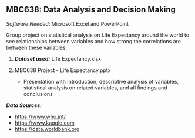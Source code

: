 ## MBC638: Data Analysis and Decision Making ##
*Software Needed*: Microsoft Excel and PowerPoint

Group project on statistical analysis on Life Expectancy around the world to see relationships between variables and how strong the correlations are between these variables.

1. ***Dataset used:*** Life Expectancy.xlsx

2. MBC638 Project - Life Expectancy.pptx
    - Presentation with introduction, descriptive analysis of variables, statistical analysis on related variables, and all findings and conclusions

***Data Sources:***  
- https://www.who.int/
- https://www.kaggle.com
- https://data.worldbank.org
